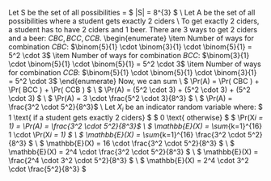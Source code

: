 Let S be the set of all possibilities = $ |S| = 8^{3} $ \\
Let A be the set of all possibilities where a student gets exactly 2 ciders \\
To get exactly 2 ciders, a student has to have 2 ciders and 1 beer. There are 3 ways to get 2 ciders and a beer: $CBC, BCC, CCB$.
\begin{enumerate}
\item Number of ways for combination $CBC$: $\binom{5}{1} \cdot \binom{3}{1} \cdot \binom{5}{1} = 5^2 \cdot 3$
\item Number of ways for combination $BCC$: $\binom{3}{1} \cdot \binom{5}{1} \cdot \binom{5}{1} = 5^2 \cdot 3$
\item Number of ways for combination $CCB$: $\binom{5}{1} \cdot \binom{5}{1} \cdot \binom{3}{1} = 5^2 \cdot 3$
\end{enumerate}
Now, we can sum \\
$ \Pr(A) = \Pr( CBC ) + \Pr( BCC ) + \Pr( CCB ) $ \\
$ \Pr(A) = (5^2 \cdot 3) + (5^2 \cdot 3) + (5^2 \cdot 3) $ \\
$ \Pr(A) = 3 \cdot \frac{5^2 \cdot 3}{8^3} $ \\
$ \Pr(A) = \frac{3^2 \cdot 5^2}{8^3}$ \\
Let $X_i$ be an indicator random variable where:
$ 1 \text{ if a student gets exactly 2 ciders} $
$ 0 \text{ otherwise} $
$ \Pr(X*i = 1) = \Pr(A) = \frac{3^2 \cdot 5^2}{8^3}$ \\
$ \mathbb{E}(X) = \sum*{k=1}^{16} 1 \cdot \Pr(X*i = 1) $ \\
$ \mathbb{E}(X) = \sum*{k=1}^{16} \frac{3^2 \cdot 5^2}{8^3} $ \\
$ \mathbb{E}(X) = 16 \cdot \frac{3^2 \cdot 5^2}{8^3} $ \\
$ \mathbb{E}(X) = 2^4 \cdot \frac{3^2 \cdot 5^2}{8^3} $ \\
$ \mathbb{E}(X) = \frac{2^4 \cdot 3^2 \cdot 5^2}{8^3} $ \\
$ \mathbb{E}(X) = 2^4 \cdot 3^2 \cdot \frac{5^2}{8^3} $
